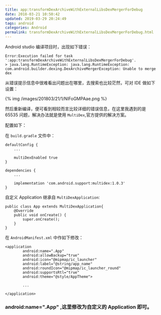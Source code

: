 ```yaml
---
title: app:transformDexArchiveWithExternalLibsDexMergerForDebug
date: 2018-03-21 10:50:42
updated: 2019-03-29 20:24:49
tags: android
categories: Android
permalink: transformDexArchiveWithExternalLibsDexMergerForDebug.html
---
```

Android studio 编译项目时，出现如下错误：

```
Error:Execution failed for task ':app:transformDexArchiveWithExternalLibsDexMergerForDebug'.
> java.lang.RuntimeException: java.lang.RuntimeException: com.android.builder.dexing.DexArchiveMergerException: Unable to merge dex
```

从错误提示信息中很难看出问题出在哪里，去搜索也比较茫然，可对 IDE 做如下设置：

{% img /images/201803/21/1/NlFoGMPAae.png %}

然后重新编译，便可看到相较而言比较详细的错误信息，在这里我遇到的是 65535 问题，解决办法就是使用 `MultiDex`,官方提供的解决方案。

配置如下：

在 `build.gradle`  文件中：

```
defaultConfig {
	...
	
	multiDexEnabled true
}
```

```
dependencies {
	...
	
	implementation 'com.android.support:multidex:1.0.3'
}
```

自定义 Application 继承自 `MultiDexApplication`:

```
public class App extends MultiDexApplication{
	@Override
    public void onCreate() {
        super.onCreate();
	}
}
```

在 `AndroidManifest.xml` 中作如下修改：

```
<application
        android:name=".App"
        android:allowBackup="true"
        android:icon="@mipmap/ic_launcher"
        android:label="@string/app_name"
        android:roundIcon="@mipmap/ic_launcher_round"
        android:supportsRtl="true"
        android:theme="@style/AppTheme">
		
		...
		
</application>
```

###  android:name=".App"  ,这里修改为自定义的 Application 即可。